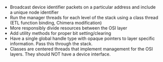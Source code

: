 - Broadcast device identifier packets on a particular address and include a unique node identifier
- Run the manager threads for each level of the stack using a class thread (ETL function binding, Chimera modification)
- More responsibly divide resources between the OSI layer
- Add utility methods for proper bit setting/clearing
- Have a single global handle type with opaque pointers to layer specific information. Pass this through the stack.
- Classes are centered threads that implement management for the OSI layers. They should NOT have a device interface.